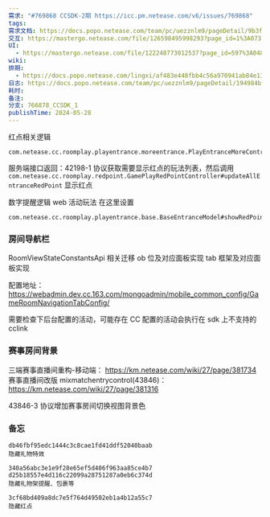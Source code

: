 ```yaml
---
需求: "#769868 CCSDK-2期 https://icc.pm.netease.com/v6/issues/769868"
tags: 
需求文档: https://docs.popo.netease.com/team/pc/uezznlm9/pageDetail/9b3fd13a05b343d9b63f2599b6047245?popo_locale=zh&xyz=1718788471606&appVersion=4.18.0&deviceType=0&popolocale=zh-CN&popo_hidenativebar=1&popo_noindicator=1&disposable_login_token=1#edit
交互: https://mastergo.netease.com/file/126598495998293?page_id=1%3A07305&shareId=126598495998293&devMode=true
UI:
  - https://mastergo.netease.com/file/122248773012537?page_id=597%3A04814&shareId=122248773012537&devMode=true
wiki: 
排期:
  - https://docs.popo.netease.com/lingxi/af483e448fbb4c56a970941ab84e13bc?xyz=1715571300391&tab=0
日志: https://docs.popo.netease.com/team/pc/uezznlm9/pageDetail/194984bc5ca841e8b25ee145383d3571?appVersion=4.17.0&deviceType=0&popolocale=zh-CN&popo_hidenativebar=1&popo_noindicator=1&disposable_login_token=1
耗时: 
备注: 
分支: 766878_CCSDK_1
publishTime: 2024-05-28
---
```



红点相关逻辑
```
com.netease.cc.roomplay.playentrance.moreentrance.PlayEntranceMoreController
```
服务端接口返回：42198-1 协议获取需要显示红点的玩法列表，然后调用 `com.netease.cc.roomplay.redpoint.GamePlayRedPointController#updateAllEntranceRedPoint` 显示红点

数字提醒逻辑
web 活动玩法 在这里设置
```
com.netease.cc.roomplay.playentrance.base.BaseEntranceModel#showRedPointNum
```




### 房间导航栏

RoomViewStateConstantsApi 相关迁移
ob 位及对应面板实现
tab 框架及对应面板实现


配置地址： https://webadmin.dev.cc.163.com/mongoadmin/mobile_common_config/GameRoomNavigationTabConfig/

需要检查下后台配置的活动，可能存在 CC 配置的活动会执行在 sdk 上不支持的 cclink




### 赛事房间背景
三端赛事直播间重构-移动端： https://km.netease.com/wiki/27/page/381734
赛事直播间改版 mixmatchentrycontrol(43846)： https://km.netease.com/wiki/27/page/381316



43846-3 协议增加赛事房间切换视图背景色





### 备忘
```
db46fbf95edc1444c3c8cae1fd41ddf52040baab
隐藏礼物特效

340a56abc3e1e9f28e65ef5d406f963aa85ce4b7
d25b18557e4d116c22099a28751287a0eb6c374d
隐藏礼物架提醒、包裹等

3cf68bd409a8dc7e5f764d49502eb1a4b12a55c7
隐藏红点


```



